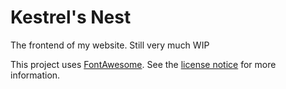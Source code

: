 # Kestrel's Nest
The frontend of my website. Still very much WIP

This project uses [FontAwesome](https://fontawesome.com/). See the [license notice](./NOTICE.md) for more information.